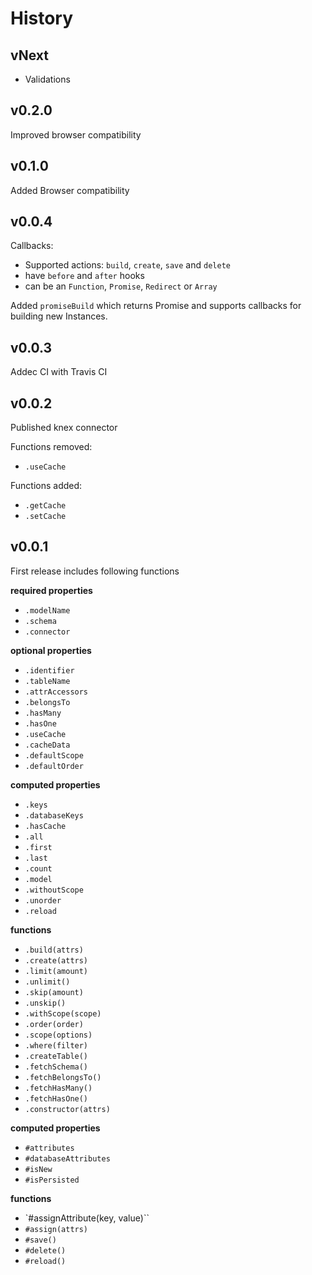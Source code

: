# History

## vNext

* Validations

## v0.2.0

Improved browser compatibility

## v0.1.0

Added Browser compatibility

## v0.0.4

Callbacks:
* Supported actions: `build`, `create`, `save` and `delete`
* have `before` and `after` hooks
* can be an `Function`, `Promise`, `Redirect` or `Array`

Added `promiseBuild` which returns Promise and supports callbacks for building new Instances.

## v0.0.3

Addec CI with Travis CI

## v0.0.2

Published knex connector

Functions removed:
* `.useCache`

Functions added:
* `.getCache`
* `.setCache`

## v0.0.1

First release includes following functions

**required properties**
* `.modelName`
* `.schema`
* `.connector`

**optional properties**
* `.identifier`
* `.tableName`
* `.attrAccessors`
* `.belongsTo`
* `.hasMany`
* `.hasOne`
* `.useCache`
* `.cacheData`
* `.defaultScope`
* `.defaultOrder`

**computed properties**
* `.keys`
* `.databaseKeys`
* `.hasCache`
* `.all`
* `.first`
* `.last`
* `.count`
* `.model`
* `.withoutScope`
* `.unorder`
* `.reload`

**functions**
* `.build(attrs)`
* `.create(attrs)`
* `.limit(amount)`
* `.unlimit()`
* `.skip(amount)`
* `.unskip()`
* `.withScope(scope)`
* `.order(order)`
* `.scope(options)`
* `.where(filter)`
* `.createTable()`
* `.fetchSchema()`
* `.fetchBelongsTo()`
* `.fetchHasMany()`
* `.fetchHasOne()`
* `.constructor(attrs)`

**computed properties**
* `#attributes`
* `#databaseAttributes`
* `#isNew`
* `#isPersisted`

**functions**
* `#assignAttribute(key, value)``
* `#assign(attrs)`
* `#save()`
* `#delete()`
* `#reload()`
